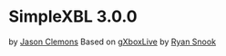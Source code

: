 # SimpleXBL 3.0.0
by [Jason Clemons](https://github.com/jasonclemons/)
Based on [gXboxLive](http://www.vbulletin.org/forum/showthread.php?t=139958) by [Ryan Snook](http://www.gryphonllc.com)
